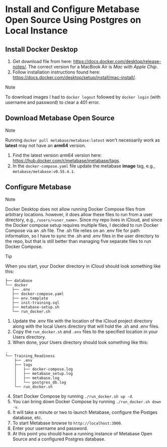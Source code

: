 # Install and Configure Metabase Open Source Using Postgres on Local Instance

## Install Docker Desktop
1. Get download file from here: https://docs.docker.com/desktop/release-notes/. The correct version for a MacBook Air is *Mac with Apple Chip*.
2. Follow installation instructions found here: https://docs.docker.com/desktop/setup/install/mac-install/.

> [!NOTE]
> To download images I had to `docker logout` followed by `docker login` (with username and password) to clear a 401 error.

## Download Metabase Open Source
> [!NOTE]
> Running `docker pull metabase/metabase:latest` won't necessarily work as **latest** may not have an **arm64** version.

1. Find the latest version arm64 version here: https://hub.docker.com/r/metabase/metabase/tags.
2. In the `docker-compose.yaml` file update the metabase **image** tag, e.g., `metabase/metabase:v0.55.4.1`.

## Configure Metabase
> [!NOTE]
> Docker Desktop does not allow running Docker Compose files from arbitrary locations. however, it does allow these files to run from a user directory, e.g., `/users/<user_name>`. Since my repo lives in iCloud, and since the Docker compose setup requires multiple files, I decided to run Docker Compose via an .sh file. The .sh file relies on an .env file for path information, so I have to sync the .sh and .env files in the user directory to the repo, but that is still better than managing five separate files to run Docker Compose.

> [!TIP]
> When you start, your Docker directory in iCloud should look something like this:
> ``` .
> ├── database
> └── docker
>    ├── .env
>    ├── docker-compose.yaml
>    ├── env.template
>    ├── init-training.sql
>    ├── metabase-setup.sh
>    └── run_docker.sh
> ```

1. Update the .env file with the location of the iCloud project directory along with the local Users directory that will hold the .sh and .env files.
2. Copy the `run_docker.sh` and `.env` files to the specified location in your Users directory.
3. When done, your Users directory should look something like this:
```
.
└── Training_Readiness
    ├── .env
    ├── logs
    │   ├── docker-compose.log
    │   ├── metabase_setup.log
    │   ├── metabase.log
    │   └── postgres_db.log
    └── run_docker.sh
```
4. Start Docker Compose by running `./run_docker.sh up -d`.
5. You can bring down Docker Compose by running `./run_docker.sh down -v`.
6. It will take a minute or two to launch Metabase, configure the Postges database, etc.
7. To start Metabase browse to `http://localhost:3000`.
8. Enter your username and password.
9. At this point you should have a running instance of Metabase Open Source and a configured Postgres database.


